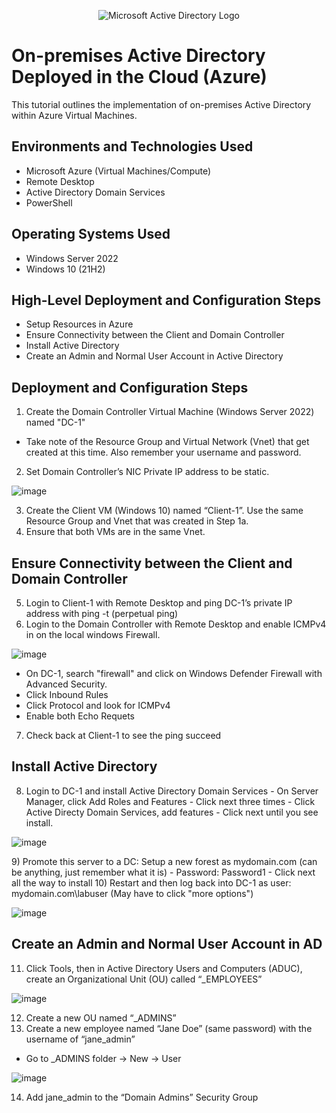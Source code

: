 <p align="center">
<img src="https://i.imgur.com/pU5A58S.png" alt="Microsoft Active Directory Logo"/>
</p>

<h1>On-premises Active Directory Deployed in the Cloud (Azure)</h1>
This tutorial outlines the implementation of on-premises Active Directory within Azure Virtual Machines.<br />




<h2>Environments and Technologies Used</h2>

- Microsoft Azure (Virtual Machines/Compute)
- Remote Desktop
- Active Directory Domain Services
- PowerShell

<h2>Operating Systems Used </h2>

- Windows Server 2022
- Windows 10 (21H2)

<h2>High-Level Deployment and Configuration Steps</h2>

- Setup Resources in Azure
- Ensure Connectivity between the Client and Domain Controller
- Install Active Directory
- Create an Admin and Normal User Account in Active Directory

<h2>Deployment and Configuration Steps</h2>

  1) Create the Domain Controller Virtual Machine (Windows Server 2022) named "DC-1"
  - Take note of the Resource Group and Virtual Network (Vnet) that get created at this time. Also remember your username and password.
  2) Set Domain Controller’s NIC Private IP address to be static.
  
![image](https://github.com/michaelpeters2/configure-ad/assets/141062110/9b823be0-3d73-413f-aa59-8ece7d67d907)


  3) Create the Client VM (Windows 10) named “Client-1”. Use the same Resource Group and Vnet that was created in Step 1a.
  4) Ensure that both VMs are in the same Vnet.
</p>

Ensure Connectivity between the Client and Domain Controller
-
  5) Login to Client-1 with Remote Desktop and ping DC-1’s private IP address with ping -t (perpetual ping)
  6) Login to the Domain Controller with Remote Desktop and enable ICMPv4 in on the local windows Firewall.


![image](https://github.com/michaelpeters2/configure-ad/assets/141062110/3f37bb99-2851-4f1a-b562-c844ad8f8a0d)

  - On DC-1, search "firewall" and click on Windows Defender Firewall with Advanced Security.
  - Click Inbound Rules
  - Click Protocol and look for ICMPv4
  - Enable both Echo Requets
  7) Check back at Client-1 to see the ping succeed

Install Active Directory
-
  8) Login to DC-1 and install Active Directory Domain Services
    - On Server Manager, click Add Roles and Features
    - Click next three times
    - Click Active Directy Domain Services, add features
    - Click next until you see install.

![image](https://github.com/michaelpeters2/configure-ad/assets/141062110/49a535e6-53e3-4d42-b925-bbe703704e2a)
</p>
  9) Promote this server to a DC: Setup a new forest as mydomain.com (can be anything, just remember what it is)
    - Password: Password1
    - Click next all the way to install
  10) Restart and then log back into DC-1 as user: mydomain.com\labuser (May have to click "more options")

![image](https://github.com/michaelpeters2/configure-ad/assets/141062110/a15cbad4-693b-4702-aeba-9204a656243b)


  Create an Admin and Normal User Account in AD
  -
  11) Click Tools, then in Active Directory Users and Computers (ADUC), create an Organizational Unit (OU) called “_EMPLOYEES”

![image](https://github.com/michaelpeters2/configure-ad/assets/141062110/726e6dc0-c95d-4828-a327-bf5c30097b3d)

  12) Create a new OU named “_ADMINS”
  13) Create a new employee named “Jane Doe” (same password) with the username of “jane_admin”
  - Go to _ADMINS folder -> New -> User

![image](https://github.com/michaelpeters2/configure-ad/assets/141062110/77e99e69-7cbd-41f0-85f4-985124b09d86)

  14) Add jane_admin to the “Domain Admins” Security Group
